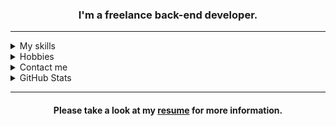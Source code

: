 <!DOCTYPE html>
<html lang="en">
  
<head>
  <meta charset="UTF-8">
  <meta name="viewport" content="width=device-width, initial-scale=1.0">
</head>
  
<body>
  <div align="center">
    <span>
      <h3>I'm a freelance back-end developer.</h3>
    </span>
  </div>

  <hr>
  
  <details>
    <summary>My skills</summary>
    <div align="center">
      <p>
        <img src="/icons/python.svg" alt="python" title="Python" width="40" height="40" />
        <img src="./icons/java.svg" alt="java" title="Java" width="40" height="40" />
        <img src="./icons/c++.svg" alt="c++" title="C++" width="40" height="40" />
        <img src="./icons/html5.svg" alt="html" title="HTML" width="40" height="40" />
        <img src="./icons/css3.svg" alt="css" title="CSS" width="40" height="40" />
      </p>
      <p>
        <img src="./icons/django.svg" alt="django" title="Django" width="40" height="40" />
        <img src="./icons/laravel.svg" alt="laravel" title="Laravel" width="40" height="40" />
        <img src="./icons/qt.svg" alt="qt" title="QT" width="40" height="40" />
      </p>
      <p>
        <img src="./icons/mongodb.svg" alt="mongodb" title="MongoDB" width="40" height="40" />
        <img src="./icons/mysql.svg" alt="mysql" title="MySql" width="40" height="40" />
      </p>
      <p>
        <img src="./icons/git.svg" alt="git" title="Git" width="40" height="40" />
        <img src="./icons/postman.svg" alt="postman" title="Postman" width="40" height="40" />
      </p>
      <p>
        <img src="./icons/ubuntu.svg" alt="ubuntu" title="Ubuntu" width="40" height="40" />
        <img src="./icons/kali.svg" alt="kali" title="Kali" width="40" height="40" />
      </p>
    </div>
  </details>

  <details>
    <summary>Hobbies</summary>
    <div align="center">
      <p>Listening to music (mostly instrumental)</p>
      <p>Reading psychological articles and books</p>
      <p>Explore about cybersecurity</p>
      <p>Playing strategy video games</p>
      <p>Gardening</p>
      <p>Cooking</p>
    </div>
  </details>
  
  <details>
    <summary>Contact me</summary>
    <div align="center">
      <p>
        <a href="mailto:soheilmohammadpor13@gmail.com" target="_blank" style="text-decoration:none;">
            <img src="./icons/gmailn.svg" height="40" width="40"/>
        </a>
        <a href="http://www.linkedin.com/in/soheil%D9%80mpa" target="_blank" style="text-decoration:none;">
            <img src="./icons/linkedin.svg" height="40" width="40" />
        </a>
        <a href="https://stackoverflow.com/users/17064466/soheil-mpa" target="_blank">
            <img src="./icons/stackoverflow.svg" height="40" width="40" />
        </a>
        <a href="https://t.me/soheil_mpa" target="_blank">
            <img src="./icons/telegram.svg" height="40" width="40" />
        </a>
      </p>
    </div>
  </details>

  <details>
    <summary>GitHub Stats</summary>
    <div align="center">
      <p>
        <a href="https://github.com/soheilmpa/github-readme-activity-graph">
          <img src="https://github-readme-activity-graph.vercel.app/graph?username=soheilmpa&theme=github-compact&hide_border=true">
        </a>
      </p>
    </div>
  </details>
  
  <hr>
  
  <div align="center">
    <span>
      <h4>Please take a look at my <a href="https://github.com/soheilmpa/soheilmpa/blob/main/resume.pdf" target="_blank" >resume</a> for more information.</h4>
    </span>
  </div>
  
</body>

</html>

